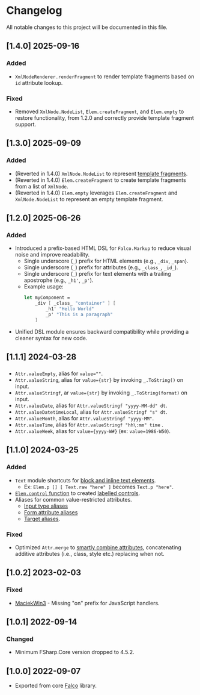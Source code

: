 # Changelog

All notable changes to this project will be documented in this file.

## [1.4.0] 2025-09-16

### Added

- `XmlNodeRenderer.renderFragment` to render template fragments based on `id` attribute lookup.

### Fixed

- Removed `XmlNode.NodeList`, `Elem.createFragment`, and `Elem.empty` to restore functionality, from 1.2.0 and correctly provide template fragment support.

## [1.3.0] 2025-09-09

### Added

- (Reverted in 1.4.0) `XmlNode.NodeList` to represent [template fragments](https://htmx.org/essays/template-fragments/).
- (Reverted in 1.4.0) `Elem.createFragment` to create template fragments from a list of `XmlNode`.
- (Reverted in 1.4.0) `Elem.empty` leverages `Elem.createFragment` and `XmlNode.NodeList` to represent an empty template fragment.

## [1.2.0] 2025-06-26

### Added

- Introduced a prefix-based HTML DSL for `Falco.Markup` to reduce visual noise and improve readability.
    - Single underscore (`_`) prefix for HTML elements (e.g., `_div`, `_span`).
    - Single underscore (`_`) prefix for attributes (e.g., `_class_`, `_id_`).
    - Single underscore (`_`) prefix for text elements with a trailing apostrophe (e.g., `_h1'`, `_p'`).
    - Example usage:
      ```fsharp
      let myComponent =
          _div [ _class_ "container" ] [
              _h1' "Hello World"
              _p' "This is a paragraph"
          ]
      ```
- Unified DSL module ensures backward compatibility while providing a cleaner syntax for new code.

## [1.1.1] 2024-03-28

###

- `Attr.valueEmpty`, alias for `value=""`.
- `Attr.valueString`, alias for `value={str}` by invoking `_.ToString()` on input.
- `Attr.valueStringf`, ar `value={str}` by invoking `_.ToString(format)` on input.
- `Attr.valueDate`, alias for `Attr.valueStringf "yyyy-MM-dd" dt`.
- `Attr.valueDatetimeLocal`, alias for `Attr.valueStringf "s" dt`.
- `Attr.valueMonth`, alias for `Attr.valueStringf "yyyy-MM"`.
- `Attr.valueTime`, alias for `Attr.valueStringf "hh\:mm" time` .
- `Attr.valueWeek`, alias for `value={yyyy-W#}` (ex: `value=1986-W50`).

## [1.1.0] 2024-03-25

### Added

- `Text` module shortcuts for [block and inline text elements](https://github.com/pimbrouwers/Falco.Markup/commit/698dc18c0cff68963d940acad6f3ef6236408aa3).
    - Ex: `Elem.p [] [ Text.raw "here" ]` becomes `Text.p "here"`.
- [`Elem.control` function](https://github.com/pimbrouwers/Falco.Markup/commit/d37781f00b8a03e81d6d91f2b5d3de8d3ea3b06b#diff-818bc527331da89889c0b1327a3ab4246c46da1765f3316c3d7524e25d9e47f1R367) to created [labelled controls](https://developer.mozilla.org/en-US/docs/Web/HTML/Element/label).
- Aliases for common value-restricted attributes.
    - [Input type aliases](https://github.com/pimbrouwers/Falco.Markup/commit/c178c2b32b21945c64efb6fbfbcb4063249c5926#diff-77db9ea3c76df965322b32745ae581fa169b279d8ee42f882e76787c1e9a4e44R443)
    - [Form attribute aliases](https://github.com/pimbrouwers/Falco.Markup/commit/9f8a50623b1b7004f8ced3357b1656048be053d5)
    - [Target aliases](https://github.com/pimbrouwers/Falco.Markup/commit/118e8fd47d6418143ef76b904413634976f76448#diff-77db9ea3c76df965322b32745ae581fa169b279d8ee42f882e76787c1e9a4e44R443).

### Fixed

- Optimized `Attr.merge` to [smartly combine attributes](https://github.com/pimbrouwers/Falco.Markup/commit/c178c2b32b21945c64efb6fbfbcb4063249c5926), concatenating additive attributes (i.e., class, style etc.) replacing when not.

## [1.0.2] 2023-02-03

### Fixed

- [MaciekWin3](https://github.com/pimbrouwers/Falco.Markup/pull/4) - Missing "on" prefix for JavaScript handlers.

## [1.0.1] 2022-09-14

### Changed

- Minimum FSharp.Core version dropped to 4.5.2.

## [1.0.0] 2022-09-07

- Exported from core [Falco](https://github.com/pimbrouwers/Falco) library.
